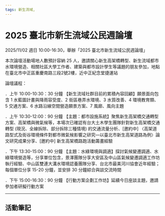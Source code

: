 ```yaml
---
tags: 新生流域,
---
```


# 2025 臺北市新生流域公民週論壇

2025/11/02 週日 10:00-16:30，舉辦「2025 臺北市新生流域公民週論壇」

本次論壇活動場地人數預計容納 25 人，邀請關心新生高架橋轉型、新生流域都市水環境營造、相關社區大學工作者、建築與都市設計學生等議題的朋友參加，地點在臺北市中正區重慶南路三段2號2樓，近中正紀念堂捷運站

論壇議程：

．上午 10:00-10:30：30 分鐘 【新生流域社群目前的累積內容回顧】願景面向包含 1 水藍圖計畫與降雨容受度、2 街區巷弄水環境、3 水質改善、4 環境教育類、5 交通方案、6 水路沿線空間營造願景方案、7 風廊、風向主題

．上午 10:30-12:00：90 分鐘 【主題：都市設施系統】聚焦新生高架橋交通轉型方案、高架橋與微氣候等，本場次已確認有台大土木學生團隊針對新生高架橋交通轉型 (現況、全線拆除、部分拆除三種情境) 的交通流量分析、[邀約中] 〈高架道路型式及街谷環境條件對都市微氣候影響之研究―以臺北市新生高架道路為例〉論文研究成果分享、[邀約中] 新生高架橋路跑活動籌畫經驗

．下午 13:30-15:00：90 分鐘 【主題：水綠環境與調適】探討氣候變遷調適、水綠環境營造等，分享單位包含，景澤團隊分享大安區及中山區氣候變遷調適工作坊執行經驗、中山區雙連大溝水環境認養團隊分享、台北市最美河川協會近年經驗；每個單位分享 15-20 分鐘，並安排 30 分鐘綜合與談交流時間

．下午 15:00-16:30：90 分鐘 【行動方案企劃工作坊】延續今日座談主題，邀請參加者研擬行動方案

---

## 活動筆記
